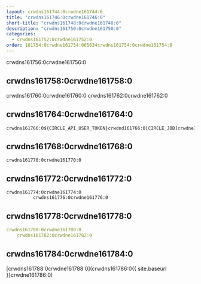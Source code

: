 ```yaml
---
layout: crwdns161744:0crwdne161744:0
title: "crwdns161746:0crwdne161746:0"
short-title: "crwdns161748:0crwdne161748:0"
description: "crwdns161750:0crwdne161750:0"
categories:
  - crwdns161752:0crwdne161752:0
order: 161754:0crwdne161754:065634crwdns161754:0crwdne161754:0
---
```



crwdns161756:0crwdne161756:0

## crwdns161758:0crwdne161758:0

crwdns161760:0crwdne161760:0 crwdns161762:0crwdne161762:0

## crwdns161764:0crwdne161764:0

    crwdns161766:0${CIRCLE_API_USER_TOKEN}crwdnd161766:0[CIRCLE_JOB]crwdne161766:0
    

## crwdns161768:0crwdne161768:0

    crwdns161770:0crwdne161770:0
    

## crwdns161772:0crwdne161772:0

    crwdns161774:0crwdne161774:0
              crwdns161776:0crwdne161776:0
    

## crwdns161778:0crwdne161778:0

```yaml
crwdns161780:0crwdne161780:0
    crwdns161782:0crwdne161782:0
```

## crwdns161784:0crwdne161784:0

[crwdns161788:0crwdne161788:0](crwdns161786:0{{ site.baseurl }}crwdne161786:0)